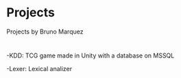 # Projects
Projects by Bruno Marquez
#
-KDD: TCG game made in Unity with a database on MSSQL

-Lexer: Lexical analizer
